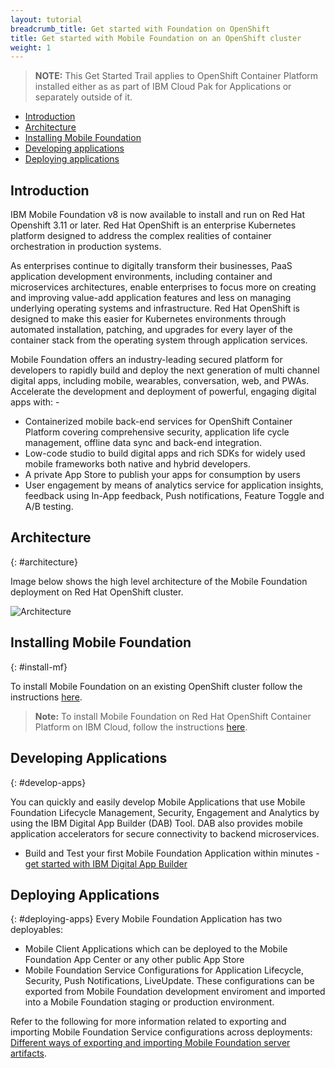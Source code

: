 ```yaml
---
layout: tutorial
breadcrumb_title: Get started with Foundation on OpenShift
title: Get started with Mobile Foundation on an OpenShift cluster
weight: 1
---
```

<!-- NLS_CHARSET=UTF-8 -->


> **NOTE:** This Get Started Trail applies to OpenShift Container Platform installed either as as part of IBM Cloud Pak for Applications or separately outside of it.

* [Introduction](#introduction)
* [Architecture](#architecture)
* [Installing Mobile Foundation](#install-mf)
* [Developing applications](#develop-apps)
* [Deploying applications](#deploying-apps)

## Introduction
IBM Mobile Foundation v8 is now available to install and run on Red Hat Openshift 3.11 or later. Red Hat OpenShift is an enterprise Kubernetes platform designed to address the complex realities of container orchestration in production systems.

As enterprises continue to digitally transform their businesses, PaaS application development environments, including container and microservices architectures, enable enterprises to focus more on creating and improving value-add application features and less on managing underlying operating systems and infrastructure. Red Hat OpenShift is designed to make this easier for Kubernetes environments through automated installation, patching, and upgrades for every layer of the container stack from the operating system through application services.

Mobile Foundation offers an industry-leading secured platform for developers to rapidly build and deploy the next generation of multi channel digital apps, including mobile, wearables, conversation, web, and PWAs.  Accelerate the development and deployment of powerful, engaging digital apps with: -
* Containerized mobile back-end services for OpenShift Container Platform covering comprehensive security, application life cycle management, offline data sync and back-end integration.
* Low-code studio to build digital apps and rich SDKs for widely used mobile frameworks both native and hybrid developers.
* A private App Store to publish your apps for consumption by users
* User engagement by means of  analytics service for application insights, feedback using In-App feedback, Push notifications, Feature Toggle and A/B testing.

## Architecture
{: #architecture}

Image below shows the high level architecture of the Mobile Foundation deployment on Red Hat OpenShift cluster.

![Architecture](../architecture-mobile-services-openshift.png)

## Installing Mobile Foundation
{: #install-mf}

To install Mobile Foundation on an existing OpenShift cluster follow the instructions [here](../mobilefoundation-on-openshift).

>**Note:** To install Mobile Foundation on Red Hat OpenShift Container Platform on IBM Cloud, follow the instructions [here](../deploy-mf-on-ibmcloud-ocp).

## Developing Applications
{: #develop-apps}

You can quickly and easily develop Mobile Applications that use Mobile Foundation Lifecycle Management, Security, Engagement and Analytics by using the IBM Digital App Builder (DAB) Tool.  DAB also provides mobile application accelerators for secure connectivity to backend microservices.  

* Build and Test your first Mobile Foundation Application within minutes - [get started with IBM Digital App Builder](https://github.com/MobileFirst-Platform-Developer-Center/IBMDigitalAppBuilderGettingStarted)

## Deploying Applications
{: #deploying-apps}
Every Mobile Foundation Application has two deployables:
* Mobile Client Applications which can be deployed to the Mobile Foundation App Center or any other public App Store
* Mobile Foundation Service Configurations for Application Lifecycle, Security, Push Notifications, LiveUpdate.  These configurations can be exported from Mobile Foundation development enviroment and imported into a Mobile Foundation staging or production environment.  

Refer to the following for more information related to exporting and importing Mobile Foundation Service configurations across deployments:
[Different ways of exporting and importing Mobile Foundation server artifacts](http://mobilefirstplatform.ibmcloud.com/blog/2016/07/25/how-to-replicate-mobilefirst-environment/).
